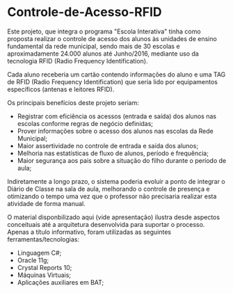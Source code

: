 # Controle-de-Acesso-RFID
Este projeto, que integra o programa "Escola Interativa" tinha como proposta realizar o controle de acesso dos alunos às unidades de ensino fundamental da rede municipal, sendo mais de 30 escolas e aproximadamente 24.000 alunos até Junho/2016, mediante uso da tecnologia RFID (Radio Frequency Identification).

Cada aluno receberia um cartão contendo informações do aluno e uma TAG de RFID (Radio Frequency Identification) que seria lido por equipamentos específicos (antenas e leitores RFID).

Os principais benefícios deste projeto seriam:

- Registrar com eficiência os acessos (entrada e saída) dos alunos nas escolas conforme regras de negócio definidas;
- Prover informações sobre o acesso dos alunos nas escolas da Rede Municipal;
- Maior assertividade no controle de entrada e saída dos alunos;
- Melhoria nas estatísticas de fluxo de alunos, período e frequência;
- Maior segurança aos pais sobre a situação do filho durante o período de aula;

Indiretamente a longo prazo, o sistema poderia evoluir a ponto de integrar o Diário de Classe na sala de aula, melhorando o controle de presença e otimizando o tempo uma vez que o professor não precisaria realizar esta atividade de forma manual.

O material disponbilizado aqui (vide apresentação) ilustra desde aspectos conceituais até a arquitetura desenvolvida para suportar o processo. Apenas a título informativo, foram utilizadas as seguintes ferramentas/tecnologias:

- Linguagem C#;
- Oracle 11g;
- Crystal Reports 10;
- Máquinas Virtuais;
- Aplicações auxiliares em BAT;
